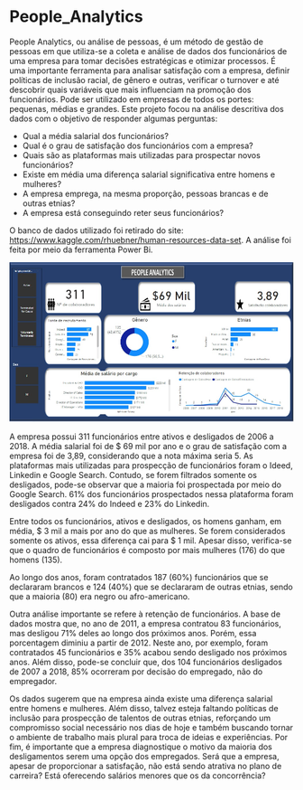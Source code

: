 # People_Analytics

  People Analytics, ou análise de pessoas, é um método de gestão de pessoas em que utiliza-se a coleta e análise de dados dos funcionários de uma empresa para tomar decisões estratégicas e otimizar processos. É uma importante ferramenta para analisar satisfação com a empresa, definir políticas de inclusão racial, de gênero e outras, verificar o turnover e até descobrir quais variáveis que mais influenciam na promoção dos funcionários. Pode ser utilizado em empresas de todos os portes: pequenas, médias e grandes. 
  Este projeto focou na análise descritiva dos dados com o objetivo de responder algumas perguntas:
  
* Qual a média salarial dos funcionários?
* Qual é o grau de satisfação dos funcionários com a empresa?
* Quais são as plataformas mais utilizadas para prospectar novos funcionários?
* Existe em média uma diferença salarial significativa entre homens e mulheres?
* A empresa emprega, na mesma proporção, pessoas brancas e de outras etnias?
* A empresa está conseguindo reter seus funcionários?

O banco de dados utilizado foi retirado do site: https://www.kaggle.com/rhuebner/human-resources-data-set. A análise foi feita por meio da ferramenta Power Bi.

![Alt text](peopleanalytics.jpg)

  A empresa possui 311 funcionários entre ativos e desligados de 2006 a 2018. A média salarial foi de $ 69 mil por ano e o grau de satisfação com a empresa foi de 3,89, considerando que a nota máxima seria 5. As plataformas mais utilizadas para prospecção de funcionários foram o Ideed, Linkedin e Google Search. Contudo, se forem filtrados somente os desligados, pode-se observar que a maioria foi prospectada por meio do Google Search. 61% dos funcionários prospectados nessa plataforma foram desligados contra 24% do Indeed e 23% do Linkedin.
  
  Entre todos os funcionários, ativos e desligados, os homens ganham, em média, $ 3 mil a mais por ano do que as mulheres. Se forem considerados somente os ativos, essa diferença cai para $ 1 mil. Apesar disso, verifica-se que o quadro de funcionários é composto por  mais mulheres (176) do que homens (135).
  
  Ao longo dos anos, foram contratados 187 (60%) funcionários que se declararam brancos e 124 (40%) que se declararam de outras etnias, sendo que a maioria (80) era negro ou afro-americano. 
  
  Outra análise importante se refere à retenção de funcionários. A base de dados mostra que, no ano de 2011, a empresa contratou 83 funcionários, mas desligou 71% deles ao longo dos próximos anos. Porém, essa porcentagem diminiu a partir de 2012. Neste ano, por exemplo, foram contratados 45 funcionários e 35% acabou sendo desligado nos próximos anos. Além disso, pode-se concluir que, dos 104 funcionários desligados de 2007 a  2018, 85% ocorreram por decisão do empregado, não do empregador. 
  
  Os dados sugerem que na empresa ainda existe uma diferença salarial entre homens e mulheres. Além disso, talvez esteja faltando políticas de inclusão para prospecção de talentos de outras etnias, reforçando um compromisso social necessário nos dias de hoje e também buscando tornar o ambiente de trabalho mais plural para troca de ideias e experiências. Por fim, é importante que a empresa diagnostique o motivo da maioria dos desligamentos serem uma opção dos empregados. Será que a empresa, apesar de proporcionar a satisfação, não está sendo atrativa no plano de carreira? Está oferecendo salários menores que os da concorrência?
  
  
